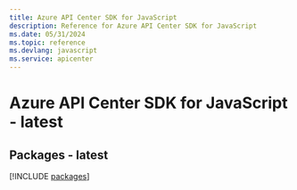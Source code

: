 ```yaml
---
title: Azure API Center SDK for JavaScript
description: Reference for Azure API Center SDK for JavaScript
ms.date: 05/31/2024
ms.topic: reference
ms.devlang: javascript
ms.service: apicenter
---
```

# Azure API Center SDK for JavaScript - latest
## Packages - latest
[!INCLUDE [packages](api-center-index.md)]
